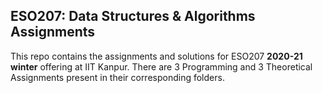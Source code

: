 ## ESO207: Data Structures & Algorithms Assignments
This repo contains the assignments and solutions for ESO207 **2020-21 winter** offering at IIT Kanpur.
There are 3 Programming and 3 Theoretical Assignments present in their corresponding folders.